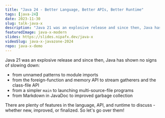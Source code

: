 ```yaml
---
title: "Java 24 - Better Language, Better APIs, Better Runtime"
tags: [java-24]
date: 2023-11-30
slug: talk-java-x
description: "Java 21 was an explosive release and since then, Java has shown no signs of slowing down: unnamed patterns, stream gatherers, multi-source-file launcher, Markdown in JavaDoc plus many new and improved features in preview"
featuredImage: java-x-modern
slides: https://slides.nipafx.dev/java-x
videoSlug: java-x-javazone-2024
repo: java-x-demo
---
```


Java 21 was an explosive release and since then, Java has shown no signs of slowing down:

* from unnamed patterns to module imports
* from the foreign-function and memory API to stream gatherers and the class-file API
* from a simpler `main` to launching multi-source-file programs
* from Markdown in JavaDoc to improved garbage collection

There are plenty of features in the language, API, and runtime to discuss - whether new, improved, or finalized.
So let's go over them!

<!--
Java 25 will be the next release with wide-ranging long-term support and it's a doozy:

* from unnamed patterns to module imports
* from the foreign-function and memory API to stream gatherers and the class-file API
* from a simpler `main` to launching multi-source-file programs
* from Markdown in JavaDoc to quantum-resistend encryption
* from faster launch times to improved garbage collection

There are plenty of features in the language, API, and runtime to discuss - whether new, improved, or finalized. So let's go over them!
-->
